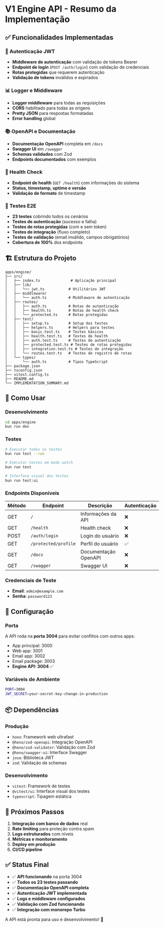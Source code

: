 # V1 Engine API - Resumo da Implementação

## ✅ Funcionalidades Implementadas

### 🔐 Autenticação JWT
- **Middleware de autenticação** com validação de tokens Bearer
- **Endpoint de login** (`POST /auth/login`) com validação de credenciais
- **Rotas protegidas** que requerem autenticação
- **Validação de tokens** inválidos e expirados

### 📊 Logger e Middleware
- **Logger middleware** para todas as requisições
- **CORS** habilitado para todas as origens
- **Pretty JSON** para respostas formatadas
- **Error handling** global

### 📚 OpenAPI e Documentação
- **Documentação OpenAPI** completa em `/docs`
- **Swagger UI** em `/swagger`
- **Schemas validados** com Zod
- **Endpoints documentados** com exemplos

### 🏥 Health Check
- **Endpoint de health** (`GET /health`) com informações do sistema
- **Status, timestamp, uptime e versão**
- **Validação de formato** de timestamp

### 🧪 Testes E2E
- **23 testes** cobrindo todos os cenários
- **Testes de autenticação** (sucesso e falha)
- **Testes de rotas protegidas** (com e sem token)
- **Testes de integração** (fluxo completo)
- **Testes de validação** (email inválido, campos obrigatórios)
- **Cobertura de 100%** dos endpoints

## 🏗️ Estrutura do Projeto

```
apps/engine/
├── src/
│   ├── index.ts              # Aplicação principal
│   ├── lib/
│   │   └── jwt.ts           # Utilitários JWT
│   ├── middleware/
│   │   └── auth.ts          # Middleware de autenticação
│   ├── routes/
│   │   ├── auth.ts          # Rotas de autenticação
│   │   ├── health.ts        # Rotas de health check
│   │   └── protected.ts     # Rotas protegidas
│   ├── test/
│   │   ├── setup.ts         # Setup dos testes
│   │   ├── helpers.ts       # Helpers para testes
│   │   ├── basic.test.ts    # Testes básicos
│   │   ├── health.test.ts   # Testes de health
│   │   ├── auth.test.ts     # Testes de autenticação
│   │   ├── protected.test.ts # Testes de rotas protegidas
│   │   ├── integration.test.ts # Testes de integração
│   │   └── routes.test.ts   # Testes de registro de rotas
│   └── types/
│       └── auth.ts          # Tipos TypeScript
├── package.json
├── tsconfig.json
├── vitest.config.ts
├── README.md
└── IMPLEMENTATION_SUMMARY.md
```

## 🚀 Como Usar

### Desenvolvimento
```bash
cd apps/engine
bun run dev
```

### Testes
```bash
# Executar todos os testes
bun run test --run

# Executar testes em modo watch
bun run test

# Interface visual dos testes
bun run test:ui
```

### Endpoints Disponíveis

| Método | Endpoint | Descrição | Autenticação |
|--------|----------|-----------|--------------|
| GET | `/` | Informações da API | ❌ |
| GET | `/health` | Health check | ❌ |
| POST | `/auth/login` | Login do usuário | ❌ |
| GET | `/protected/profile` | Perfil do usuário | ✅ |
| GET | `/docs` | Documentação OpenAPI | ❌ |
| GET | `/swagger` | Swagger UI | ❌ |

### Credenciais de Teste
- **Email**: `admin@example.com`
- **Senha**: `password123`

## 🔧 Configuração

### Porta
A API roda na **porta 3004** para evitar conflitos com outros apps:
- App principal: 3000
- Web app: 3001
- Email app: 3002
- Email package: 3003
- **Engine API: 3004** ✅

### Variáveis de Ambiente
```bash
PORT=3004
JWT_SECRET=your-secret-key-change-in-production
```

## 📦 Dependências

### Produção
- `hono`: Framework web ultrafast
- `@hono/zod-openapi`: Integração OpenAPI
- `@hono/zod-validator`: Validação com Zod
- `@hono/swagger-ui`: Interface Swagger
- `jose`: Biblioteca JWT
- `zod`: Validação de schemas

### Desenvolvimento
- `vitest`: Framework de testes
- `@vitest/ui`: Interface visual dos testes
- `typescript`: Tipagem estática

## 🎯 Próximos Passos

1. **Integração com banco de dados** real
2. **Rate limiting** para proteção contra spam
3. **Logs estruturados** com níveis
4. **Métricas e monitoramento**
5. **Deploy em produção**
6. **CI/CD pipeline**

## ✅ Status Final

- ✅ **API funcionando** na porta 3004
- ✅ **Todos os 23 testes passando**
- ✅ **Documentação OpenAPI completa**
- ✅ **Autenticação JWT implementada**
- ✅ **Logs e middleware configurados**
- ✅ **Validação com Zod funcionando**
- ✅ **Integração com monorepo Turbo**

A API está pronta para uso e desenvolvimento! 🚀

